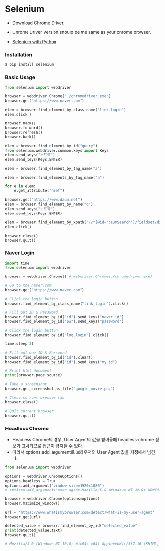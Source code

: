 # Selenium

* Download Chrome Driver.
* Chrome Driver Version should be the same as your chrome browser.

* [Selenium with Python](https://selenium-python.readthedocs.io/)

### Installation
```bash
$ pip install selenium
```

### Basic Usage
```python
from selenium import webdriver

browser = webdriver.Chrome("./chromedriver.exe")
browser.get("https://www.naver.com")

elem = browser.find_element_by_class_name("link_login")
elem.click()

browser.back()
browser.forward()
browser.refresh()
browser.back()

elem = browser.find_element_by_id("query")
from selenium.webdriver.common.keys import Keys
elem.send_keys("노트북")
elem.send_keys(Keys.ENTER)

elem = browser.find_element_by_tag_name("a")

elem = browser.find_elements_by_tag_name("a")

for e in elem:
    e.get_attribute("href")

browser.get("https://www.daum.net")
elem = browser.find_element_by_name("q")
elem.send_keys("노트북")
elem.send_keys(Keys.ENTER)

elem = browser.find_element_by_xpath("//*[@id='daumSearch']/fieldset/div/div/button[2]")
elem.click()

browser.close()
browser.quit()
```

### Naver Login
```python
import time
from selenium import webdriver

browser = webdriver.Chrome() # webdriver.Chrome(./chromedriver.exe)

# Go to the naver.com
browser.get("https://www.naver.com")

# Click the login button
browser.find_element_by_class_name("link_login").click()

# Fill out ID & Password
browser.find_element_by_id("id").send_keys("naver_id")
browser.find_element_by_id("pw").send_keys("password")

# Click the login button
browser.find_element_by_id("log.login").click()

time.sleep(3)

# Fill out new ID & Password
browser.find_element_by_id("id").clear()
browser.find_element_by_id("id").send_keys("my_id")

# Print html document
print(browser.page_source)

# Take a screenshot
browser.get_screenshot_as_file("google_movie.png")

# Close current browser tab
browser.close()

# Quit current browser
browser.quit()
```

### Headless Chrome

* Headless Chrome의 경우, User Agent의 값을 받아올때 headless-chrome 정보가 표시되므로 접근이 금지될 수 있다.
* 따라서 options.add_argument로 브라우저의 User Agent 값을 지정해서 넘긴다.

```python
from selenium import webdriver

options = webdriver.ChromeOptions()
options.headless = True
options.add_argument("window-size=1920x1080")
# options.add_argument("user-agent=Mozilla/5.0 (Windows NT 10.0; WOW64) AppleWebKit/537.36 (KHTML, like Gecko) Chrome/83.0.4103.106 Whale/2.8.105.22 Safari/537.36")

browser = webdriver.Chrome(options=options)
browser.maximize_window()

url = 'https://www.whatismybrowser.com/detect/what-is-my-user-agent'
browser.get(url)

detected_value = browser.find_element_by_id("detected_value")
print(detected_value.text)
browser.quit()

# Mozilla/5.0 (Windows NT 10.0; Win64; x64) AppleWebKit/537.36 (KHTML, like Gecko) HeadlessChrome/85.0.4183.102 Safari/537.36
```